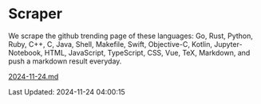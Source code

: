 # Scraper

We scrape the github trending page of these languages: Go, Rust, Python, Ruby, C++, C, Java, Shell, Makefile, Swift, Objective-C, Kotlin, Jupyter-Notebook, HTML, JavaScript, TypeScript, CSS, Vue, TeX, Markdown, and push a markdown result everyday.

[2024-11-24.md](https://github.com/yangwenmai/github-trending-backup/blob/master/2024-11-24.md)

Last Updated: 2024-11-24 04:00:15